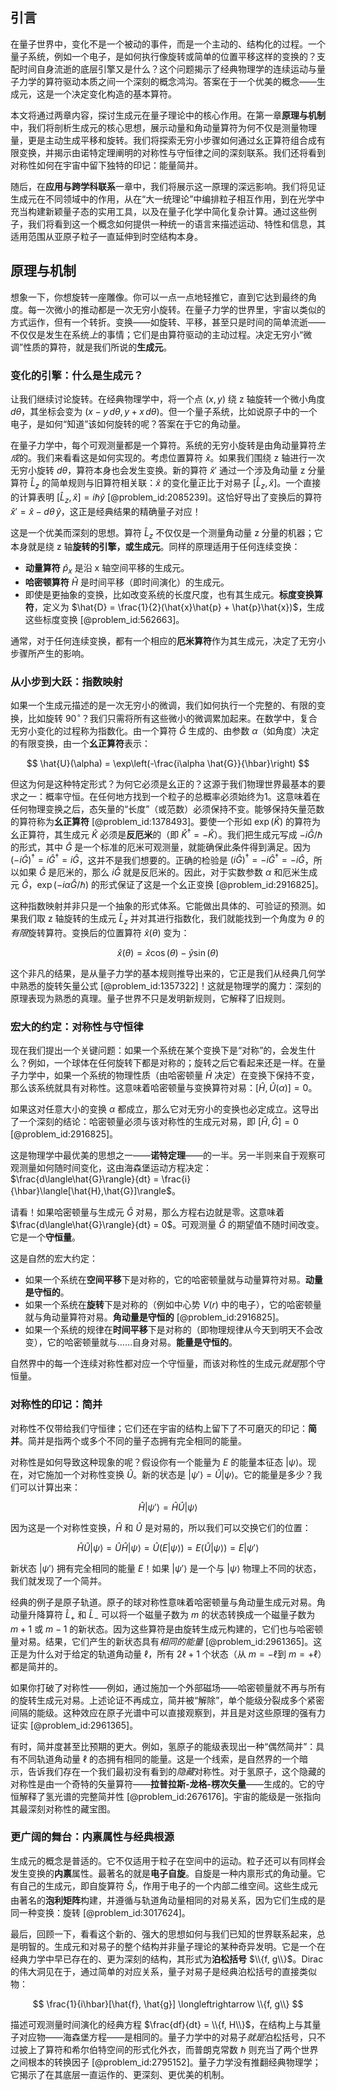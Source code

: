 ## 引言
在量子世界中，变化不是一个被动的事件，而是一个主动的、结构化的过程。一个量子系统，例如一个电子，是如何执行像旋转或简单的位置平移这样的变换的？支配时间自身流逝的底层引擎又是什么？这个问题揭示了经典物理学的连续运动与量子力学的算符驱动本质之间一个深刻的概念鸿沟。答案在于一个优美的概念——生成元，这是一个决定变化构造的基本算符。

本文将通过两章内容，探讨生成元在量子理论中的核心作用。在第一章**原理与机制**中，我们将剖析生成元的核心思想，展示动量和角动量算符为何不仅是测量物理量，更是主动生成平移和旋转。我们将探索无穷小步骤如何通过幺正算符组合成有限变换，并揭示由诺特定理阐明的对称性与守恒律之间的深刻联系。我们还将看到对称性如何在宇宙中留下独特的印记：能量简并。

随后，在**应用与跨学科联系**一章中，我们将展示这一原理的深远影响。我们将见证生成元在不同领域中的作用，从在“大一统理论”中编排粒子相互作用，到在光学中充当构建新颖量子态的实用工具，以及在量子化学中简化复杂计算。通过这些例子，我们将看到这一个概念如何提供一种统一的语言来描述运动、特性和信息，其适用范围从亚原子粒子一直延伸到时空结构本身。

## 原理与机制

想象一下，你想旋转一座雕像。你可以一点一点地轻推它，直到它达到最终的角度。每一次微小的推动都是一次无穷小旋转。在量子力学的世界里，宇宙以类似的方式运作，但有一个转折。变换——如旋转、平移，甚至只是时间的简单流逝——不仅仅是发生在系统*上*的事情；它们是由算符驱动的主动过程。决定无穷小“微调”性质的算符，就是我们所说的**生成元**。

### 变化的引擎：什么是生成元？

让我们继续讨论旋转。在经典物理学中，将一个点 $(x, y)$ 绕 z 轴旋转一个微小角度 $d\theta$，其坐标会变为 $(x - y\,d\theta, y + x\,d\theta)$。但一个量子系统，比如说原子中的一个电子，是如何“知道”该如何旋转的呢？答案在于它的角动量。

在量子力学中，每个可观测量都是一个算符。系统的无穷小旋转是由角动量算符*生成*的。我们来看看这是如何实现的。考虑位置算符 $\hat{x}$。如果我们围绕 z 轴进行一次无穷小旋转 $d\theta$，算符本身也会发生变换。新的算符 $\hat{x}'$ 通过一个涉及角动量 z 分量算符 $\hat{L}_z$ 的简单规则与旧算符相关联：$\hat{x}$ 的变化量正比于对易子 $[\hat{L}_z, \hat{x}]$。一个直接的计算表明 $[\hat{L}_z, \hat{x}] = i\hbar \hat{y}$ [@problem_id:2085239]。这恰好导出了变换后的算符 $\hat{x}' = \hat{x} - d\theta\,\hat{y}$，这正是经典结果的精确量子对应！

这是一个优美而深刻的思想。算符 $\hat{L}_z$ 不仅仅是一个测量角动量 z 分量的机器；它本身就是绕 z 轴**旋转的引擎，或生成元**。同样的原理适用于任何连续变换：
*   **动量算符** $\hat{p}_x$ 是沿 x 轴空间平移的生成元。
*   **哈密顿算符** $\hat{H}$ 是时间平移（即时间演化）的生成元。
*   即使是更抽象的变换，比如改变系统的长度尺度，也有其生成元。**标度变换算符**，定义为 $\hat{D} = \frac{1}{2}(\hat{x}\hat{p} + \hat{p}\hat{x})$，生成这些标度变换 [@problem_id:562663]。

通常，对于任何连续变换，都有一个相应的**厄米算符**作为其生成元，决定了无穷小步骤所产生的影响。

### 从小步到大跃：指数映射

如果一个生成元描述的是一次无穷小的微调，我们如何执行一个完整的、有限的变换，比如旋转 $90^\circ$？我们只需将所有这些微小的微调累加起来。在数学中，复合无穷小变化的过程称为指数化。由一个算符 $\hat{G}$ 生成的、由参数 $\alpha$（如角度）决定的有限变换，由一个**幺正算符**表示：

$$
\hat{U}(\alpha) = \exp\left(-\frac{i\alpha \hat{G}}{\hbar}\right)
$$

但这为何是这种特定形式？为何它必须是幺正的？这源于我们物理世界最基本的要求之一：概率守恒。在任何地方找到一个粒子的总概率必须始终为1。这意味着在任何物理变换之后，态矢量的“长度”（或范数）必须保持不变。能够保持矢量范数的算符称为**幺正算符** [@problem_id:1378493]。要使一个形如 $\exp(\hat{K})$ 的算符为幺正算符，其生成元 $\hat{K}$ 必须是**反厄米**的（即 $\hat{K}^\dagger = -\hat{K}$）。我们把生成元写成 $-i\hat{G}/\hbar$ 的形式，其中 $\hat{G}$ 是一个标准的厄米可观测量，就能确保此条件得到满足。因为 $(-i\hat{G})^\dagger = i\hat{G}^\dagger = i\hat{G}$，这并不是我们想要的。正确的检验是 $(i\hat{G})^\dagger = -i\hat{G}^\dagger = -i\hat{G}$，所以如果 $\hat{G}$ 是厄米的，那么 $i\hat{G}$ 就是反厄米的。因此，对于实数参数 $\alpha$ 和厄米生成元 $\hat{G}$，$\exp(-i\alpha\hat{G}/\hbar)$ 的形式保证了这是一个幺正变换 [@problem_id:2916825]。

这种指数映射并非只是一个抽象的形式体系。它能做出具体的、可验证的预测。如果我们取 z 轴旋转的生成元 $\hat{L}_z$ 并对其进行指数化，我们就能找到一个角度为 $\theta$ 的*有限*旋转算符。变换后的位置算符 $\hat{x}(\theta)$ 变为：

$$
\hat{x}(\theta) = \hat{x}\cos(\theta) - \hat{y}\sin(\theta)
$$

这个非凡的结果，是从量子力学的基本规则推导出来的，它正是我们从经典几何学中熟悉的旋转矢量公式 [@problem_id:1357322]！这就是物理学的魔力：深刻的原理表现为熟悉的真理。量子世界不只是发明新规则，它解释了旧规则。

### 宏大的约定：对称性与守恒律

现在我们提出一个关键问题：如果一个系统在某个变换下是“对称”的，会发生什么？例如，一个球体在任何旋转下都是对称的；旋转之后它看起来还是一样。在量子力学中，如果一个系统的物理性质（由哈密顿量 $\hat{H}$ 决定）在变换下保持不变，那么该系统就具有对称性。这意味着哈密顿量与变换算符对易：$[\hat{H}, \hat{U}(\alpha)] = 0$。

如果这对任意大小的变换 $\alpha$ 都成立，那么它对无穷小的变换也必定成立。这导出了一个深刻的结论：哈密顿量必须与该对称性的生成元对易，即 $[\hat{H}, \hat{G}] = 0$ [@problem_id:2916825]。

这是物理学中最优美的思想之一——**诺特定理**——的一半。另一半则来自于观察可观测量如何随时间变化，这由海森堡运动方程决定：$\frac{d\langle\hat{G}\rangle}{dt} = \frac{i}{\hbar}\langle[\hat{H},\hat{G}]\rangle$。

请看！如果哈密顿量与生成元 $\hat{G}$ 对易，那么方程右边就是零。这意味着 $\frac{d\langle\hat{G}\rangle}{dt} = 0$。可观测量 $\hat{G}$ 的期望值不随时间改变。它是一个**守恒量**。

这是自然的宏大约定：
*   如果一个系统在**空间平移**下是对称的，它的哈密顿量就与动量算符对易。**动量是守恒的**。
*   如果一个系统在**旋转**下是对称的（例如中心势 $V(r)$ 中的电子），它的哈密顿量就与角动量算符对易。**角动量是守恒的** [@problem_id:2916825]。
*   如果一个系统的规律在**时间平移**下是对称的（即物理规律从今天到明天不会改变），它的哈密顿量就与……自身对易。**能量是守恒的**。

自然界中的每一个连续对称性都对应一个守恒量，而该对称性的生成元*就是*那个守恒量。

### 对称性的印记：简并

对称性不仅带给我们守恒律；它们还在宇宙的结构上留下了不可磨灭的印记：**简并**。简并是指两个或多个不同的量子态拥有完全相同的能量。

对称性是如何导致这种现象的呢？假设你有一个能量为 $E$ 的能量本征态 $|\psi\rangle$。现在，对它施加一个对称性变换 $\hat{U}$。新的状态是 $|\psi'\rangle = \hat{U}|\psi\rangle$。它的能量是多少？我们可以计算出来：

$$
\hat{H}|\psi'\rangle = \hat{H}\hat{U}|\psi\rangle
$$

因为这是一个对称性变换，$\hat{H}$ 和 $\hat{U}$ 是对易的，所以我们可以交换它们的位置：

$$
\hat{H}\hat{U}|\psi\rangle = \hat{U}\hat{H}|\psi\rangle = \hat{U}(E|\psi\rangle) = E(\hat{U}|\psi\rangle) = E|\psi'\rangle
$$

新状态 $|\psi'\rangle$ 拥有完全相同的能量 $E$！如果 $|\psi'\rangle$ 是一个与 $|\psi\rangle$ 物理上不同的状态，我们就发现了一个简并。

经典的例子是原子轨道。原子的球对称性意味着哈密顿量与角动量生成元对易。角动量升降算符 $\hat{L}_+$ 和 $\hat{L}_-$ 可以将一个磁量子数为 $m$ 的状态转换成一个磁量子数为 $m+1$ 或 $m-1$ 的新状态。因为这些算符是由旋转生成元构建的，它们也与哈密顿量对易。结果，它们产生的新状态具有*相同的能量* [@problem_id:2961365]。这正是为什么对于给定的轨道角动量 $\ell$，所有 $2\ell+1$ 个状态（从 $m=-\ell$到 $m=+\ell$）都是简并的。

如果你打破了对称性——例如，通过施加一个外部磁场——哈密顿量就不再与所有的旋转生成元对易。上述论证不再成立，简并被“解除”，单个能级分裂成多个紧密间隔的能级。这种效应在原子光谱中可以直接观察到，并且是对这些原理的强有力证实 [@problem_id:2961365]。

有时，简并度甚至比预期的更大。例如，氢原子的能级表现出一种“偶然简并”：具有不同轨道角动量 $\ell$ 的态拥有相同的能量。这是一个线索，是自然界的一个暗示，告诉我们存在一个我们最初没有看到的*隐藏*对称性。对于氢原子，这个隐藏的对称性是由一个奇特的矢量算符——**拉普拉斯-龙格-楞次矢量**——生成的。它的守恒解释了氢光谱的完整简并性 [@problem_id:2676176]。宇宙的能级是一张指向其最深刻对称性的藏宝图。

### 更广阔的舞台：内禀属性与经典根源

生成元的概念是普适的。它不仅适用于粒子在空间中的运动。粒子还可以有同样会发生变换的**内禀**属性。最著名的就是**电子自旋**。自旋是一种内禀形式的角动量。它有自己的生成元，即自旋算符 $\hat{S}_i$，作用于电子的一个内部二维空间。这些生成元由著名的**泡利矩阵**构建，并遵循与轨道角动量相同的对易关系，因为它们生成的是同一种变换：旋转 [@problem_id:3017624]。

最后，回顾一下，看看这个新的、强大的思想如何与我们已知的世界联系起来，总是明智的。生成元和对易子的整个结构并非量子理论的某种奇异发明。它是一个在经典力学中早已存在的、更为深刻的结构，其形式为**泊松括号** $\\{f, g\\}$。Dirac 的伟大洞见在于，通过简单的对应关系，量子对易子是经典泊松括号的直接类似物：

$$
\frac{1}{i\hbar}[\hat{f}, \hat{g}] \longleftrightarrow \\{f, g\\}
$$

描述可观测量时间演化的经典方程 $\frac{df}{dt} = \\{f, H\\}$，在结构上与其量子对应物——海森堡方程——是相同的。量子力学中的对易子*就是*泊松括号，只不过披上了算符和希尔伯特空间的形式化外衣，而普朗克常数 $\hbar$ 则充当了两个世界之间根本的转换因子 [@problem_id:2795152]。量子力学没有推翻经典物理学；它揭示了在其底层一直运作的、更深刻、更优美的机制。

